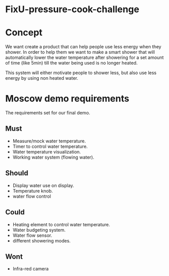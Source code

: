 # FixU-pressure-cook-challenge

# Concept
We want create a product that can help people use less energy when they shower. In order to help them we want to make a smart shower that will automatically lower the water temperature after showering for a set amount of time (like 5min) till the water being used is no longer heated.

This system will either motivate people to shower less, but also use less energy by using non heated water.

# Moscow demo requirements
The requirements set for our final demo.
## Must
- Measure/mock water temperature.
- Timer to control water temperature.
- Water temperature visualization.
- Working water system (flowing water).
## Should
- Display water use on display.
- Temperature knob.
- water flow control
## Could
- Heating element to control water temperature.
- Water budgeting system.
- Water flow sensor.
- different showering modes.
## Wont
- Infra-red camera
